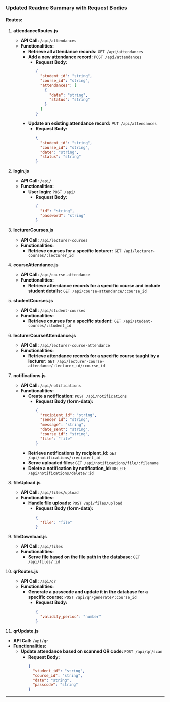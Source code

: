 ### Updated Readme Summary with Request Bodies

#### Routes:

1. **attendanceRoutes.js**
   - **API Call:** `/api/attendances`
   - **Functionalities:**
     - **Retrieve all attendance records:** `GET /api/attendances`
     - **Add a new attendance record:** `POST /api/attendances`
       - **Request Body:**
         ```json
         {
           "student_id": "string",
           "course_id": "string",
           "attendances": [
             {
               "date": "string",
               "status": "string"
             }
           ]
         }
         ```
     - **Update an existing attendance record:** `PUT /api/attendances`
       - **Request Body:**
         ```json
         {
           "student_id": "string",
           "course_id": "string",
           "date": "string",
           "status": "string"
         }
         ```

2. **login.js**
   - **API Call:** `/api/`
   - **Functionalities:**
     - **User login:** `POST /api/`
       - **Request Body:**
         ```json
         {
           "id": "string",
           "password": "string"
         }
         ```

3. **lecturerCourses.js**
   - **API Call:** `/api/lecturer-courses`
   - **Functionalities:**
     - **Retrieve courses for a specific lecturer:** `GET /api/lecturer-courses/:lecturer_id`

4. **courseAttendance.js**
   - **API Call:** `/api/course-attendance`
   - **Functionalities:**
     - **Retrieve attendance records for a specific course and include student details:** `GET /api/course-attendance/:course_id`

5. **studentCourses.js**
   - **API Call:** `/api/student-courses`
   - **Functionalities:**
     - **Retrieve courses for a specific student:** `GET /api/student-courses/:student_id`

6. **lecturerCourseAttendance.js**
   - **API Call:** `/api/lecturer-course-attendance`
   - **Functionalities:**
     - **Retrieve attendance records for a specific course taught by a lecturer:** `GET /api/lecturer-course-attendance/:lecturer_id/:course_id`

7. **notifications.js**
   - **API Call:** `/api/notifications`
   - **Functionalities:**
     - **Create a notification:** `POST /api/notifications`
       - **Request Body (form-data):**
         ```json
         {
           "recipient_id": "string",
           "sender_id": "string",
           "message": "string",
           "date_sent": "string",
           "course_id": "string",
           "file": "file"
         }
         ```
     - **Retrieve notifications by recipient_id:** `GET /api/notifications/:recipient_id`
     - **Serve uploaded files:** `GET /api/notifications/file/:filename`
     - **Delete a notification by notification_id:** `DELETE /api/notifications/delete/:id`

8. **fileUpload.js**
   - **API Call:** `/api/files/upload`
   - **Functionalities:**
     - **Handle file uploads:** `POST /api/files/upload`
       - **Request Body (form-data):**
         ```json
         {
           "file": "file"
         }
         ```

9. **fileDownload.js**
   - **API Call:** `/api/files`
   - **Functionalities:**
     - **Serve file based on the file path in the database:** `GET /api/files/:id`

10. **qrRoutes.js**
    - **API Call:** `/api/qr`
    - **Functionalities:**
      - **Generate a passcode and update it in the database for a specific course:** `POST /api/qr/generate/:course_id`
        - **Request Body:**
          ```json
          {
            "validity_period": "number"
          }
          ```

11. **qrUpdate.js**
   - **API Call:** `/api/qr`
   - **Functionalities:**
     - **Update attendance based on scanned QR code:** `POST /api/qr/scan`
       - **Request Body:**
         ```json
         {
           "student_id": "string",
           "course_id": "string",
           "date": "string",
           "passcode": "string"
         }
         ```

       
--------------------------------
